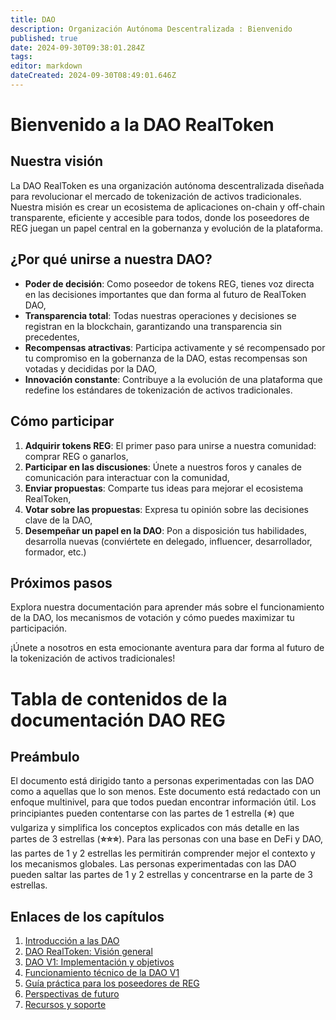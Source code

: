 ```yaml
---
title: DAO
description: Organización Autónoma Descentralizada : Bienvenido
published: true
date: 2024-09-30T09:38:01.284Z
tags: 
editor: markdown
dateCreated: 2024-09-30T08:49:01.646Z
---
```


# Bienvenido a la DAO RealToken

## Nuestra visión

La DAO RealToken es una organización autónoma descentralizada diseñada para revolucionar el mercado de tokenización de activos tradicionales. Nuestra misión es crear un ecosistema de aplicaciones on-chain y off-chain transparente, eficiente y accesible para todos, donde los poseedores de REG juegan un papel central en la gobernanza y evolución de la plataforma.

## ¿Por qué unirse a nuestra DAO?

- **Poder de decisión**: Como poseedor de tokens REG, tienes voz directa en las decisiones importantes que dan forma al futuro de RealToken DAO,
- **Transparencia total**: Todas nuestras operaciones y decisiones se registran en la blockchain, garantizando una transparencia sin precedentes,
- **Recompensas atractivas**: Participa activamente y sé recompensado por tu compromiso en la gobernanza de la DAO, estas recompensas son votadas y decididas por la DAO,
- **Innovación constante**: Contribuye a la evolución de una plataforma que redefine los estándares de tokenización de activos tradicionales.

## Cómo participar

1. **Adquirir tokens REG**: El primer paso para unirse a nuestra comunidad: comprar REG o ganarlos,
2. **Participar en las discusiones**: Únete a nuestros foros y canales de comunicación para interactuar con la comunidad,
3. **Enviar propuestas**: Comparte tus ideas para mejorar el ecosistema RealToken,
4. **Votar sobre las propuestas**: Expresa tu opinión sobre las decisiones clave de la DAO,
5. **Desempeñar un papel en la DAO**: Pon a disposición tus habilidades, desarrolla nuevas (conviértete en delegado, influencer, desarrollador, formador, etc.)

## Próximos pasos

Explora nuestra documentación para aprender más sobre el funcionamiento de la DAO, los mecanismos de votación y cómo puedes maximizar tu participación.

¡Únete a nosotros en esta emocionante aventura para dar forma al futuro de la tokenización de activos tradicionales!

# Tabla de contenidos de la documentación DAO REG

## Preámbulo

El documento está dirigido tanto a personas experimentadas con las DAO como a aquellas que lo son menos. Este documento está redactado con un enfoque multinivel, para que todos puedan encontrar información útil. Los principiantes pueden contentarse con las partes de 1 estrella (**⭐**) que vulgariza y simplifica los conceptos explicados con más detalle en las partes de 3 estrellas (**⭐⭐⭐**). Para las personas con una base en DeFi y DAO, las partes de 1 y 2 estrellas les permitirán comprender mejor el contexto y los mecanismos globales. Las personas experimentadas con las DAO pueden saltar las partes de 1 y 2 estrellas y concentrarse en la parte de 3 estrellas.

## Enlaces de los capítulos

1. [Introducción a las DAO](/es/DAO/Introduccion)
2. [DAO RealToken: Visión general](/es/DAO/DAO_RealToken)
3. [DAO V1: Implementación y objetivos](/es/DAO/Fase1)
4. [Funcionamiento técnico de la DAO V1](/es/DAO/Funcionamiento)
5. [Guía práctica para los poseedores de REG](/es/DAO/Guia_Practica)
6. [Perspectivas de futuro](/es/DAO/Perspectivas)
7. [Recursos y soporte](/es/DAO/Recursos)